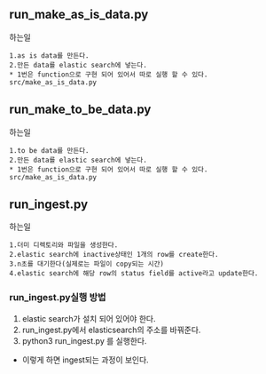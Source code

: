## run_make_as_is_data.py
하는일
```
1.as is data를 만든다.
2.만든 data를 elastic search에 넣는다.
* 1번은 function으로 구현 되어 있어서 따로 실행 할 수 있다. src/make_as_is_data.py
``` 

## run_make_to_be_data.py
하는일
```
1.to be data를 만든다.
2.만든 data를 elastic search에 넣는다.
* 1번은 function으로 구현 되어 있어서 따로 실행 할 수 있다. src/make_as_is_data.py
``` 

## run_ingest.py
하는일
```
1.더미 디렉토리와 파일을 생성한다.
2.elastic search에 inactive상태인 1개의 row를 create한다.
3.n초를 대기한다(실제로는 파일이 copy되는 시간)
4.elastic search에 해당 row의 status field를 active라고 update한다.
```

### run_ingest.py실행 방법
1. elastic search가 설치 되어 있어야 한다.
2. run_ingest.py에서 elasticsearch의 주소를 바꿔준다.
3. python3 run_ingest.py 를 실행한다.
* 이렇게 하면 ingest되는 과정이 보인다.

